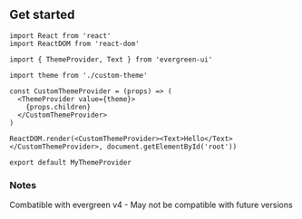 ## Get started

```
import React from 'react'
import ReactDOM from 'react-dom'

import { ThemeProvider, Text } from 'evergreen-ui'

import theme from './custom-theme'

const CustomThemeProvider = (props) => (
  <ThemeProvider value={theme}>
    {props.children}
  </CustomThemeProvider>
)

ReactDOM.render(<CustomThemeProvider><Text>Hello</Text></CustomThemeProvider>, document.getElementById('root'))

export default MyThemeProvider
```

### Notes
Combatible with evergreen v4 - May not be compatible with future versions